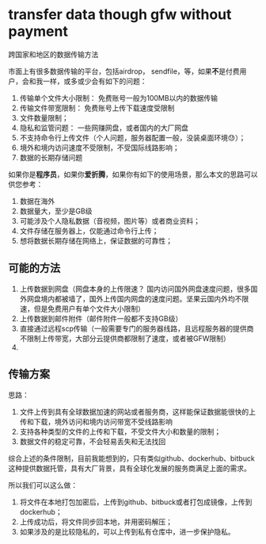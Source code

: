 # transfer data though gfw without payment

跨国家和地区的数据传输方法

市面上有很多数据传输的平台，包括airdrop， sendfile，等，如果**不**是付费用户，会和我一样，或多或少会有如下的问题：

1. 传输单个文件大小限制： 免费账号一般为100MB以内的数据传输
2. 传输文件带宽限制： 免费账号上传下载速度受限制
3. 文件数量限制；
4. 隐私和监管问题： 一些网赚网盘，或者国内的大厂网盘
5. 不支持命令行上传文件（个人问题，服务器配置一般，没装桌面环境😓）；
6. 境外和境内访问速度不受限制，不受国际线路影响；
7. 数据的长期存储问题

如果你是**程序员**，如果你**爱折腾**，如果你有如下的使用场景，那么本文的思路可以供您参考：
1. 数据在海外
2. 数据量大，至少是GB级
3. 可能涉及个人隐私数据（音视频，图片等）或者商业资料；
4. 文件存储在服务器上，仅能通过命令行上传；
5. 想将数据长期存储在网络上，保证数据的可靠性；


## 可能的方法

1. 上传数据到网盘（网盘本身的上传限速？ 国内访问国外网盘速度问题，很多国外网盘境内都被墙了，国外上传国内网盘的速度问题。坚果云国内外均不限速，但是免费用户有单个文件大小限制）
2. 上传数据到邮件附件（邮件附件一般都不支持GB级）
3. 直接通过远程scp传输（一般需要专门的服务器线路，且远程服务器的提供商不限制上传带宽，大部分云提供商都限制了速度，或者被GFW限制）
4. 


## 传输方案

思路：
1. 文件上传到具有全球数据加速的网站或者服务商，这样能保证数据能很快的上传和下载，境外访问和境内访问带宽不受线路影响
2. 支持各种类型的文件的上传和下载，不受文件大小和数量的限制；
3. 数据文件的稳定可靠，不会轻易丢失和无法找回

综合上述的条件限制，目前我能想到的，只有类似github、dockerhub、bitbuck这种提供数据托管，具有大厂背景，具有全球化发展的服务商满足上面的需求。

所以我们可以这么做：

1. 将文件在本地打包加密后，上传到github、bitbuck或者打包成镜像，上传到dockerhub；
2. 上传成功后，将文件同步回本地，并用密码解压；
3. 如果涉及的是比较隐私的，可以上传到私有仓库中，进一步保护隐私。

